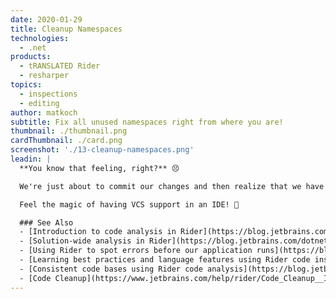 ```yaml
---
date: 2020-01-29
title: Cleanup Namespaces
technologies:
  - .net
products:
  - tRANSLATED Rider
  - resharper
topics:
  - inspections
  - editing
author: matkoch
subtitle: Fix all unused namespaces right from where you are!
thumbnail: ./thumbnail.png
cardThumbnail: ./card.png
screenshot: './13-cleanup-namespaces.png'
leadin: |
  **You know that feeling, right?** 😣

  We're just about to commit our changes and then realize that we have some code smells or dead code left 😵 But there is nothing to worry about! Rider's integrated **side-by-side diff viewer** allows to fix them right from where we are and even in bulk!

  Feel the magic of having VCS support in an IDE! 🥰

  ### See Also
  - [Introduction to code analysis in Rider](https://blog.jetbrains.com/dotnet/2018/05/17/introduction-code-analysis-rider/)
  - [Solution-wide analysis in Rider](https://blog.jetbrains.com/dotnet/2018/05/21/solution-wide-analysis-rider/)
  - [Using Rider to spot errors before our application runs](https://blog.jetbrains.com/dotnet/2018/05/22/using-rider-spot-errors-application-runs/)
  - [Learning best practices and language features using Rider code inspections](https://blog.jetbrains.com/dotnet/2018/05/23/learning-best-practices-language-features-using-rider-code-inspections/)
  - [Consistent code bases using Rider code analysis](https://blog.jetbrains.com/dotnet/2018/05/24/consistent-code-bases-using-rider-code-analysis/)
  - [Code Cleanup](https://www.jetbrains.com/help/rider/Code_Cleanup__Index.html)
---
```


